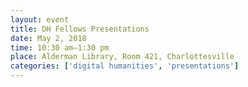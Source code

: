 ```yaml
---
layout: event
title: DH Fellows Presentations
date: May 2, 2018
time: 10:30 am–1:30 pm
place: Alderman Library, Room 421, Charlottesville
categories: ['digital humanities', 'presentations']
---
```

